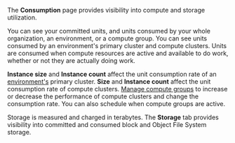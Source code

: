 
The **Consumption** page provides visibility into compute and storage utilization.

You can see your committed units, and units consumed by your whole organization, an environment, or a compute group. You can see units consumed by an environment's primary cluster and compute clusters. Units are consumed when compute resources are active and available to do work, whether or not they are actually doing work.

**Instance size** and **Instance count** affect the unit consumption rate of an [environment's](sbt1640280496980.md) primary cluster. **Size** and **Instance count** affect the unit consumption rate of compute clusters. [Manage compute groups](dvl1640281718303.md) to increase or decrease the performance of compute clusters and change the consumption rate. You can also schedule when compute groups are active.

Storage is measured and charged in terabytes. The **Storage** tab provides visibility into committed and consumed block and Object File System storage.

